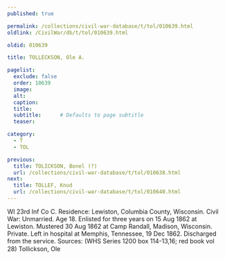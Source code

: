 ```yaml
---
published: true

permalink: /collections/civil-war-database/t/tol/010639.html
oldlink: /CivilWar/db/t/tol/010639.html

oldid: 010639

title: TOLLECKSON, Ole A.

pagelist:
  exclude: false
  order: 10639
  image: 
  alt:
  caption:
  title:
  subtitle:      # Defaults to page subtitle
  teaser:

category: 
  - T 
  - TOL

previous:
  title: TOLICKSON, Bonel (?)
  url: /collections/civil-war-database/t/tol/010638.html  
next:
  title: TOLLEF, Knud
  url: /collections/civil-war-database/t/tol/010640.html   
---
```

WI 23rd Inf Co C. Residence: Lewiston, Columbia County, Wisconsin. Civil War: Unmarried. Age 18. Enlisted for three years on 15 Aug 1862 at Lewiston. Mustered 30 Aug 1862 at Camp Randall, Madison, Wisconsin. Private. Left in hospital at Memphis, Tennessee, 19 Dec 1862. Discharged from the service. Sources: (WHS Series 1200 box 114-13,16; red book vol 28) &#147;Tollickson, Ole&#148;